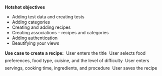  **Hotshot objectives**
 - Adding test data and creating tests
 - Adding categories
 - Creating and adding recipes
 - Creating associations – recipes and categories
 - Adding authentication
 - Beautifying your views
 
**Use case to create a recipe:**
  User enters the title
  User selects food preferences, food type, cuisine, and the level of difficulty
  User enters servings, cooking time, ingredients, and procedure
  User saves the recipe